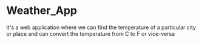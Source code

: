 # Weather_App
It's a web application where we can find the temperature of a particular city or place and can convert the temperature from C to F or vice-versa
